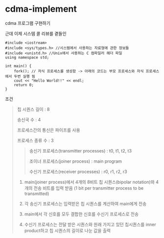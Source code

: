 # cdma-implement
cdma 프로그램 구현하기

근데 이제 시스템 콜 리뷰를 곁들인

~~~
#include <iostream>
#include <sys/types.h> //시스템에서 사용하는 자료형에 관한 정보들
#include <unistd.h> //Unix에서 사용하는 C 컴파일러 헤더 파일
using namespace std;

int main() {
    fork(); // 자식 프로세스를 생성함 -> 아래의 코드는 부모 프로세스와 자식 프로세스에서 두번 실행 됨
    cout << "Hello World!!" << endl;
    return 0;
}
~~~

조건
> 칩 시퀀스 길이 : 8
>
> 송신국 수 : 4
>
> 프로세스간의 통신은 파이프를 사용
>
> 프로세스 종류 수 : 3 
>
>> 송신기 프로세스(transmitter processes) : t0, t1, t2, t3
>>
>> 조이너 프로세스(joiner process) : main program
>>
>> 수신기 프로세스(receiver processes) : r0, r1, r2, r3
>
> 1. main(joiner process)에서 4개의 8비트 칩 시퀀스(bipolar notation)와 4개의 전송 비트를 입력 받음 (1 bit per transmitter process to be transmitted)
>
> 2. 각 송신기 프로세스는 입력받은 칩 시퀀스를 계산하여 main에게 전송
>
> 3. main에서 각 신호를 모두 결합한 신호를 수신기 프로세스로 전송
>
> 4. 수신기 프로세스는 전달 받은 시퀀스와 원래 가지고 있던 칩시퀀스를 inner product하고 칩 시퀀스의 길이로 나눈 값을 출력